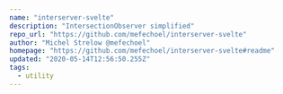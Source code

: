 ```yaml
---
name: "interserver-svelte"
description: "IntersectionObserver simplified"
repo_url: "https://github.com/mefechoel/interserver-svelte"
author: "Michel Strelow @mefechoel"
homepage: "https://github.com/mefechoel/interserver-svelte#readme"
updated: "2020-05-14T12:56:50.255Z"
tags: 
  - utility
---
```

